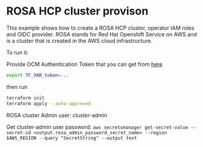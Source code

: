 # ROSA HCP cluster provison

This example shows how to create a ROSA HCP cluster, operator IAM roles and OIDC provider.
_ROSA_ stands for Red Hat Openshift Service on AWS
and is a cluster that is created in the AWS cloud infrastructure.

To run it:

Provide OCM Authentication Token that you can get from [here](https://console.redhat.com/openshift/token)

```bash
export TF_VAR_token=...
```

then run 

```bash
terraform init
terraform apply --auto-approved
```

ROSA cluster Admin user: cluster-admin

Get cluster-admin user password: `aws secretsmanager get-secret-value --secret-id <output.rosa_admin_password_secret_name> --region $AWS_REGION --query "SecretString" --output text`
